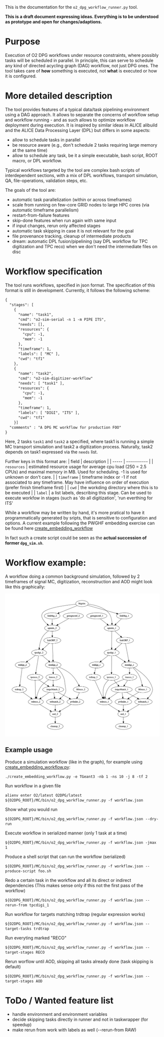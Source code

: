 This is the documentation for the `o2_dpg_workflow_runner.py` tool.

**This is a draft document expressing ideas. Everything is to be understood as prototype and open for changes/adaptions.**

# Purpose

Execution of O2 DPG workflows under resource constraints, where possibly tasks
will be scheduled in parallel.
In principle, this can serve to schedule any kind of directed acycling graph (DAG)
workflow, not just DPG ones. The tool takes care of **how** something is executed,
not **what** is executed or how it is configured.

# More detailed description

The tool provides features of a typical data/task pipelining environment
using a DAG approach. It allows to separate the concerns of workflow setup and workflow running - and as such
allows to optimize workflow deployment during execution.
It is inspired by similar ideas in ALICE alibuild and the ALICE Data Processing Layer (DPL) but differs in some aspects:

   * allow to schedule tasks in parallel
   * be resource aware (e.g., don't schedule 2 tasks requiring large memory at the same time)
   * allow to schedule any task, be it a simple executable, bash script, ROOT macro, or DPL workflow.

Typical workflows targeted by the tool are complex bash scripts of interdependent sections, with a mix of
DPL workflows, transport simulation, QA, file-operations, validation steps, etc.

The goals of the tool are:

   * automatic task parallelization (within or across timeframes)
   * scale from running on few-core GRID nodes to large HPC cores (via automatic timeframe parallelism)
   * restart-from-failure features
   * skip-done features when run again with same input
   * if input changes, rerun only affected stages
   * automatic task skipping in case it is not relevant for the goal
   * file provenance tracking, cleanup of intermediate products
   * dream: automatic DPL fusion/pipelining (say DPL workflow for TPC digitization and TPC reco) when we don't need the intermediate files
   on disc

# Workflow specification

The tool runs workflows, specified in json format. The specification of this format is
still in development. Currently, it follows the following scheme:

```
{
  "stages": [
    {
      "name": "task1",
      "cmd": "o2-sim-serial -n 1 -m PIPE ITS",
      "needs": [],
      "resources": {
        "cpu": -1,
        "mem": -1
      },
      "timeframe": 1,
      "labels": [ "MC" ],
      "cwd": "tf1"
    },
    {
      "name": "task2",
      "cmd": "o2-sim-digitizer-workflow"
      "needs": [ "task1" ],
      "resources": {
        "cpu": -1,
        "mem": -1
      },
      "timeframe": 1,
      "labels": [ "DIGI", "ITS" ],
      "cwd": "tf1"
    }]
  "comments" : "A DPG MC workflow for production FOO"
}
```
Here, 2 tasks `task1` and `task2` a specified, where task1 is running a simple MC transport simulation and task2 a digitization process.
Naturally, task2 depends on task1 expressed via the `needs` list.

Further keys in this format are:
| field | description |
| ----- | ----------- |
| `resources` | estimated resource usage for average cpu load (250 = 2.5 CPUs) and maximal memory in MB. Used for scheduling. -1 is used for unknown or don't care. |
| `timeframe` | timeframe index or -1 if not associated to any timeframe. May have influence on order of execution (prefer finish timeframe first) |
| `cwd` | the workding directory where this is to be executed |
| `label` | a list labels, describing this stage. Can be used to execute workfow in stages (such as 'do all digitization', 'run everthing for ITS' 

While a workflow may be written by hand, it's more pratical to have it programmatically generated by sripts, that is sensitive to configuration and options. A current example following the PWGHF embedding exercise can be found here [create_embedding_workflow](https://github.com/AliceO2Group/O2DPG/blob/master/MC/run/PWGHF/create_embedding_workflow.py)

In fact such a create script could be seen as the **actual succession of former `dpg_sim.sh`**.

# Workflow example:

A workflow doing a common background simulation, followed by 2 timeframes of signal MC, digitization, reconstruction and AOD might look like this graphically:

![workflowgraph](./workflow.gv.png)

## Example usage

Produce a simulation workflow (like in the graph), for example using [create_embedding_workflow.py](https://github.com/AliceO2Group/O2DPG/blob/master/MC/run/PWGHF/create_embedding_workflow.py):
```
./create_embedding_workflow.py -e TGeant3 -nb 1 -ns 10 -j 8 -tf 2 
```

Run workflow in a given file
```
alienv enter O2/latest O2DPG/latest
${O2DPG_ROOT}/MC/bin/o2_dpg_workflow_runner.py -f workflow.json
```

Show what you would run
```
${O2DPG_ROOT}/MC/bin/o2_dpg_workflow_runner.py -f workflow.json --dry-run
```

Execute workflow in serialized manner (only 1 task at a time)
```
${O2DPG_ROOT}/MC/bin/o2_dpg_workflow_runner.py -f workflow.json -jmax 1
```

Produce a shell script that can run the workflow (serialized)
```
${O2DPG_ROOT}/MC/bin/o2_dpg_workflow_runner.py -f workflow.json --produce-script foo.sh
```

Redo a certain task in the workflow and all its direct or indirect dependencies
(This makes sense only if this not the first pass of the workflow)
```
${O2DPG_ROOT}/MC/bin/o2_dpg_workflow_runner.py -f workflow.json --rerun-from tpcdigi_1
```

Run workflow for targets matching trdtrap (regular expression works)
```
${O2DPG_ROOT}/MC/bin/o2_dpg_workflow_runner.py -f workflow.json --target-tasks trdtrap
```

Run everyting marked "RECO"
```
${O2DPG_ROOT}/MC/bin/o2_dpg_workflow_runner.py -f workflow.json --target-stages RECO
```

Rerun worflow until AOD, skipping all tasks already done (task skipping is default)
```
${O2DPG_ROOT}/MC/bin/o2_dpg_workflow_runner.py -f workflow.json --target-stages AOD
```

# ToDo / Wanted feature list

* handle environment and environment variables
* decide skipping tasks directly in runner and not in taskwrapper (for speedup)
* make rerun from work with labels as well (--rerun-from RAW)
